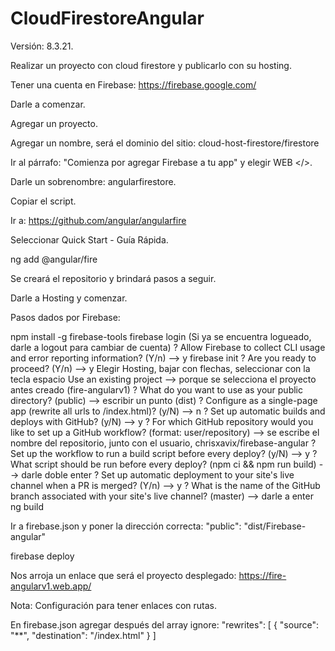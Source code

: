 # CloudFirestoreAngular
Versión: 8.3.21.

Realizar un proyecto con cloud firestore y publicarlo con su hosting.

Tener una cuenta en Firebase: https://firebase.google.com/

Darle a comenzar.

Agregar un proyecto.

Agregar un nombre, será el dominio del sitio: cloud-host-firestore/firestore

Ir al párrafo: "Comienza por agregar Firebase a tu app" y elegir WEB </>.

Darle un sobrenombre: angularfirestore.

Copiar el script.

Ir a: https://github.com/angular/angularfire

Seleccionar Quick Start - Guía Rápida.






ng add @angular/fire


Se creará el repositorio y brindará pasos a seguir.

Darle a Hosting y comenzar.

Pasos dados por Firebase:

npm install -g firebase-tools
firebase login (Si ya se encuentra logueado, darle a logout para cambiar de cuenta)
? Allow Firebase to collect CLI usage and error reporting information? (Y/n) --> y
firebase init
? Are you ready to proceed? (Y/n) --> y
Elegir Hosting, bajar con flechas, seleccionar con la tecla espacio
Use an existing project --> porque se selecciona el proyecto antes creado (fire-angularv1)
? What do you want to use as your public directory? (public) --> escribir un punto (dist)
? Configure as a single-page app (rewrite all urls to /index.html)? (y/N) --> n
? Set up automatic builds and deploys with GitHub? (y/N) --> y
? For which GitHub repository would you like to set up a GitHub workflow? (format: user/repository) --> se escribe el nombre del repositorio, junto con el usuario, chrisxavix/firebase-angular
? Set up the workflow to run a build script before every deploy? (y/N) --> y
? What script should be run before every deploy? (npm ci && npm run build) --> darle doble enter
? Set up automatic deployment to your site's live channel when a PR is merged? (Y/n) --> y
? What is the name of the GitHub branch associated with your site's live channel? (master) --> darle a enter
ng build

Ir a firebase.json y poner la dirección correcta: "public": "dist/Firebase-angular"

firebase deploy

Nos arroja un enlace que será el proyecto desplegado: https://fire-angularv1.web.app/

Nota: Configuración para tener enlaces con rutas.

En firebase.json agregar después del array ignore:
"rewrites": [ { "source": "**", "destination": "/index.html" } ]